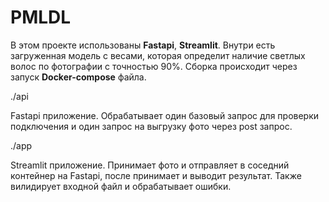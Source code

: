 # PMLDL

В этом проекте использованы **Fastapi**, **Streamlit**. 
Внутри есть загруженная модель с весами, которая определит наличие светлых волос по фотографии с точностью 90%. 
Сборка происходит через запуск **Docker-compose** файла.

./api

Fastapi приложение. Обрабатывает один базовый запрос для проверки подключения и один запрос на выгрузку фото через post запрос.

./app

Streamlit приложение. Принимает фото и отправляет в соседний контейнер на Fastapi, после принимает и выводит результат.
Также вилидирует входной файл и обрабатывает ошибки.
